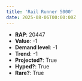 ```yaml
---
title: 'Rail Runner 5000'
date: 2025-08-06T00:00:00Z
---
```

- **RAP**: 20447
- **Value**: -1
- **Demand level**: -1
- **Trend**: -1
- **Projected?**: True
- **Hyped?**: True
- **Rare?**: True
